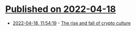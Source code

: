 # [Published on 2022-04-18](index.md)

* [2022-04-18, 11:54:19](https://news.ycombinator.com/item?id=31069534) - [The rise and fall of crypto culture](https://andrecronje.medium.com/the-rise-and-fall-of-crypto-culture-3d0e6fd3e0e9)
